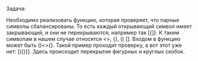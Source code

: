 Задача:

Необходимо реализовать функцию, которая проверяет, что парные символы сбалансированы.
То есть каждый открывающий символ имеет закрывающий, и они не перекрываются, например так [{]}. 
К таким символам в нашем случае относятся <>, {}, () []. Входом в функцию может быть ()<>{}.
Такой пример проходит проверку, а вот этот уже нет: [({)}].
Здесь происходит перекрытие фигурных и круглых скобок.